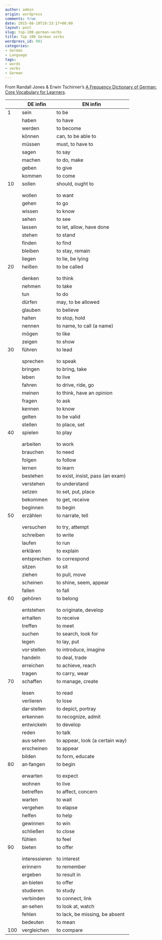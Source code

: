 ```yaml
---
author: admin
origin: wordpress
comments: true
date: 2015-08-10T19:33:17+00:00
layout: post
slug: top-100-german-verbs
title: Top 100 German verbs
wordpress_id: 991
categories:
- German
- Language
tags:
- words
- verbs
- German
---
```


From Randall Jones & Erwin Tschirner’s [A Frequency Dictionary of German: Core Vocabulary for Learners](http://www.amazon.com/Frequency-Dictionary-German-Vocabulary-Dictionaries/dp/0415316332). 

|     | DE infin      | EN infin                         |
|-----|---------------|----------------------------------|
| 1   | sein          | to be                            |
|     | haben         | to have                          |
|     | werden        | to become                        |
|     | können        | can, to be able to               |
|     | müssen        | must, to have to                 |
|     | sagen         | to say                           |
|     | machen        | to do, make                      |
|     | geben         | to give                          |
|     | kommen        | to come                          |
| 10  | sollen        | should, ought to                 |
|     |               |                                  |
|     |               |                                  |
|     | wollen        | to want                          |
|     | gehen         | to go                            |
|     | wissen        | to know                          |
|     | sehen         | to see                           |
|     | lassen        | to let, allow, have done         |
|     | stehen        | to stand                         |
|     | finden        | to find                          |
|     | bleiben       | to stay, remain                  |
|     | liegen        | to lie, be lying                 |
| 20  | heißen        | to be called                     |
|     |               |                                  |
|     |               |                                  |
|     | denken        | to think                         |
|     | nehmen        | to take                          |
|     | tun           | to do                            |
|     | dürfen        | may, to be allowed               |
|     | glauben       | to believe                       |
|     | halten        | to stop, hold                    |
|     | nennen        | to name, to call (a name)        |
|     | mögen         | to like                          |
|     | zeigen        | to show                          |
| 30  | führen        | to lead                          |
|     |               |                                  |
|     |               |                                  |
|     | sprechen      | to speak                         |
|     | bringen       | to bring, take                   |
|     | leben         | to live                          |
|     | fahren        | to drive, ride, go               |
|     | meinen        | to think, have an opinion        |
|     | fragen        | to ask                           |
|     | kennen        | to know                          |
|     | gelten        | to be valid                      |
|     | stellen       | to place, set                    |
| 40  | spielen       | to play                          |
|     |               |                                  |
|     |               |                                  |
|     | arbeiten      | to work                          |
|     | brauchen      | to need                          |
|     | folgen        | to follow                        |
|     | lernen        | to learn                         |
|     | bestehen      | to exist, insist, pass (an exam) |
|     | verstehen     | to understand                    |
|     | setzen        | to set, put, place               |
|     | bekommen      | to get, receive                  |
|     | beginnen      | to begin                         |
| 50  | erzählen      | to narrate, tell                 |
|     |               |                                  |
|     |               |                                  |
|     | versuchen     | to try, attempt                  |
|     | schreiben     | to write                         |
|     | laufen        | to run                           |
|     | erklären      | to explain                       |
|     | entsprechen   | to correspond                    |
|     | sitzen        | to sit                           |
|     | ziehen        | to pull, move                    |
|     | scheinen      | to shine, seem, appear           |
|     | fallen        | to fall                          |
| 60  | gehören       | to belong                        |
|     |               |                                  |
|     |               |                                  |
|     | entstehen     | to originate, develop            |
|     | erhalten      | to receive                       |
|     | treffen       | to meet                          |
|     | suchen        | to search, look for              |
|     | legen         | to lay, put                      |
|     | vor·stellen   | to introduce, imagine            |
|     | handeln       | to deal, trade                   |
|     | erreichen     | to achieve, reach                |
|     | tragen        | to carry, wear                   |
| 70  | schaffen      | to manage, create                |
|     |               |                                  |
|     |               |                                  |
|     | lesen         | to read                          |
|     | verlieren     | to lose                          |
|     | dar·stellen   | to depict, portray               |
|     | erkennen      | to recognize, admit              |
|     | entwickeln    | to develop                       |
|     | reden         | to talk                          |
|     | aus·sehen     | to appear, look (a certain way)  |
|     | erscheinen    | to appear                        |
|     | bilden        | to form, educate                 |
| 80  | an·fangen     | to begin                         |
|     |               |                                  |
|     |               |                                  |
|     | erwarten      | to expect                        |
|     | wohnen        | to live                          |
|     | betreffen     | to affect, concern               |
|     | warten        | to wait                          |
|     | vergehen      | to elapse                        |
|     | helfen        | to help                          |
|     | gewinnen      | to win                           |
|     | schließen     | to close                         |
|     | fühlen        | to feel                          |
| 90  | bieten        | to offer                         |
|     |               |                                  |
|     |               |                                  |
|     | interessieren | to interest                      |
|     | erinnern      | to remember                      |
|     | ergeben       | to result in                     |
|     | an·bieten     | to offer                         |
|     | studieren     | to study                         |
|     | verbinden     | to connect, link                 |
|     | an·sehen      | to look at, watch                |
|     | fehlen        | to lack, be missing, be absent   |
|     | bedeuten      | to mean                          |
| 100 | vergleichen   | to compare                       |